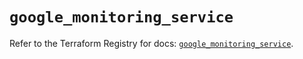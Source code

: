 # `google_monitoring_service`

Refer to the Terraform Registry for docs: [`google_monitoring_service`](https://registry.terraform.io/providers/hashicorp/google-beta/5.13.0/docs/resources/google_monitoring_service).
